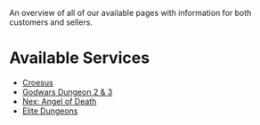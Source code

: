 An overview of all of our available pages with information for both customers and sellers.


# Available Services
- [Croesus](/Croesus)
- [Godwars Dungeon 2 & 3](/Godwars-Dungeon-2-&-3)
- [Nex: Angel of Death](/Nex:-Angel-of-Death)
- [Elite Dungeons](/Elite-Dungeons)